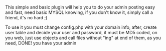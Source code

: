 This simple and basic plugin will help you to do your admin posting easy and fast, need basic MYSQL knowing, if you don't know it, simply call a friend, it's no hard ;)

To use it you must change config.php with your domain info, after, create user table and decide your user and password, it must be MD5 coded, on you web, just use objects and call files without "ing" at end of them, as you need, DONE! you have your admin 
